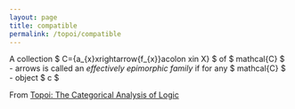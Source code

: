 ```yaml
---
layout: page
title: compatible
permalink: /topoi/compatible
---
```

A collection $ C={a_{x}xrightarrow{f_{x}}acolon xin X} $ of $ mathcal{C} $ - arrows is called an _effectively epimorphic family_ if for any $ mathcal{C} $ - object $ c $ 


From [Topoi: The Categorical Analysis of Logic](https://mathgloss.github.io/MathGloss/topoi.html)